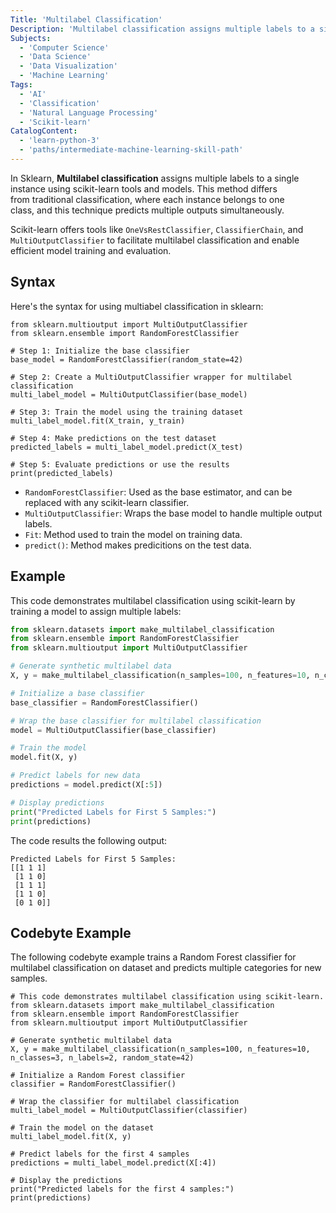 ```yaml
---
Title: 'Multilabel Classification'
Description: 'Multilabel classification assigns multiple labels to a single instance, using scikit-learn tools and models.'
Subjects:
  - 'Computer Science'
  - 'Data Science'
  - 'Data Visualization'
  - 'Machine Learning'
Tags:
  - 'AI'
  - 'Classification'
  - 'Natural Language Processing'
  - 'Scikit-learn'
CatalogContent:
  - 'learn-python-3'
  - 'paths/intermediate-machine-learning-skill-path'
---
```


In Sklearn, **Multilabel classification** assigns multiple labels to a single instance using scikit-learn tools and models. This method differs from traditional classification, where each instance belongs to one class, and this technique predicts multiple outputs simultaneously.

Scikit-learn offers tools like `OneVsRestClassifier`, `ClassifierChain`, and `MultiOutputClassifier` to facilitate multilabel classification and enable efficient model training and evaluation.

## Syntax

Here's the syntax for using multiabel classification in sklearn:

```pseudo
from sklearn.multioutput import MultiOutputClassifier
from sklearn.ensemble import RandomForestClassifier

# Step 1: Initialize the base classifier
base_model = RandomForestClassifier(random_state=42)

# Step 2: Create a MultiOutputClassifier wrapper for multilabel classification
multi_label_model = MultiOutputClassifier(base_model)

# Step 3: Train the model using the training dataset
multi_label_model.fit(X_train, y_train)

# Step 4: Make predictions on the test dataset
predicted_labels = multi_label_model.predict(X_test)

# Step 5: Evaluate predictions or use the results
print(predicted_labels)
```

- `RandomForestClassifier`: Used as the base estimator, and can be replaced with any scikit-learn classifier.
- `MultiOutputClassifier`: Wraps the base model to handle multiple output labels.
- `Fit`: Method used to train the model on training data.
- `predict()`: Method makes predicitions on the test data.

## Example

 This code demonstrates multilabel classification using scikit-learn by training a model to assign multiple labels:

```py
from sklearn.datasets import make_multilabel_classification
from sklearn.ensemble import RandomForestClassifier
from sklearn.multioutput import MultiOutputClassifier

# Generate synthetic multilabel data
X, y = make_multilabel_classification(n_samples=100, n_features=10, n_classes=3, n_labels=2, random_state=42)

# Initialize a base classifier
base_classifier = RandomForestClassifier()

# Wrap the base classifier for multilabel classification
model = MultiOutputClassifier(base_classifier)

# Train the model
model.fit(X, y)

# Predict labels for new data
predictions = model.predict(X[:5])

# Display predictions
print("Predicted Labels for First 5 Samples:")
print(predictions)
```

The code results the following output:

```shell
Predicted Labels for First 5 Samples:
[[1 1 1]
 [1 1 0]
 [1 1 1]
 [1 1 0]
 [0 1 0]]
```

## Codebyte Example

The following codebyte example trains a Random Forest classifier for multilabel classification on  dataset and predicts multiple categories for new samples.

```codebyte/python
# This code demonstrates multilabel classification using scikit-learn.
from sklearn.datasets import make_multilabel_classification
from sklearn.ensemble import RandomForestClassifier
from sklearn.multioutput import MultiOutputClassifier

# Generate synthetic multilabel data
X, y = make_multilabel_classification(n_samples=100, n_features=10, n_classes=3, n_labels=2, random_state=42)

# Initialize a Random Forest classifier
classifier = RandomForestClassifier()

# Wrap the classifier for multilabel classification
multi_label_model = MultiOutputClassifier(classifier)

# Train the model on the dataset
multi_label_model.fit(X, y)

# Predict labels for the first 4 samples
predictions = multi_label_model.predict(X[:4])

# Display the predictions
print("Predicted labels for the first 4 samples:")
print(predictions)
```